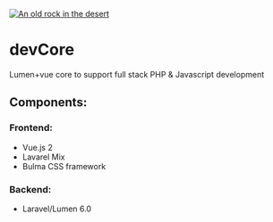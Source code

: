 [![An old rock in the desert](https://www.delimce.com/images/github_dev_logo.png "go to develemento")](http://delimce.com)
# devCore
Lumen+vue core to support full stack PHP &amp; Javascript development

## Components:
### Frontend:
* Vue.js 2
* Lavarel Mix
* Bulma CSS framework

### Backend:
* Laravel/Lumen 6.0
